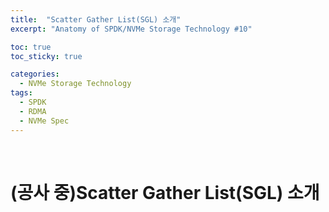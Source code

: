 ```yaml
---
title:  "Scatter Gather List(SGL) 소개"
excerpt: "Anatomy of SPDK/NVMe Storage Technology #10"

toc: true
toc_sticky: true

categories:
  - NVMe Storage Technology
tags:
  - SPDK
  - RDMA
  - NVMe Spec
---
```


<br>

# (공사 중)Scatter Gather List(SGL) 소개
